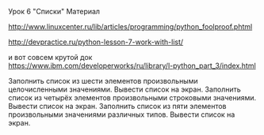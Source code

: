 Урок 6 "Списки"
Материал

http://www.linuxcenter.ru/lib/articles/programming/python_foolproof.phtml

http://devpractice.ru/python-lesson-7-work-with-list/

и вот совсем крутой док https://www.ibm.com/developerworks/ru/library/l-python_part_3/index.html

Заполнить список из шести элементов произвольными целочисленными значениями. Вывести список на экран. Заполнить список из четырёх элементов произвольными строковыми значениями. Вывести список на экран. Заполнить список из пяти элементов произвольными значениями различных типов. Вывести список на экран.
